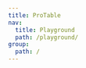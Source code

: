 ```yaml
---
title: ProTable
nav:
  title: Playground
  path: /playground/
group:
  path: /
---
```


<code src="../../packages/table/src/demos/dynamic-settings.tsx" iframe="650px"  background="#f5f5f5"  title="属性展示" />
